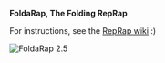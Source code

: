 **FoldaRap, The Folding RepRap**

For instructions, see the [RepRap wiki](http://reprap.org/wiki/FoldaRap) :)

![FoldaRap 2.5](/path/to/img.jpg "FoldaRap 2.5")